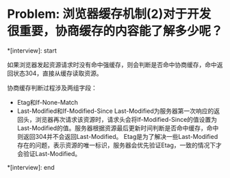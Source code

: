# Problem: 浏览器缓存机制(2)对于开发很重要，协商缓存的内容能了解多少呢？

*[interview]: start

如果浏览器发起资源请求时没有命中强缓存，则会判断是否命中协商缓存，命中返回状态304，直接从缓存读取资源。

协商缓存判断过程涉及两组字段：
- Etag和If-None-Match
- Last-Modified和If-Modified-Since
  Last-Modified为服务器第一次响应的返回头，浏览器再次请求该资源时，请求头会将If-Modified-Since的值设置为Last-Modified的值。服务器根据资源最后更新时间判断是否命中缓存，命中则返回304并不会返回Last-Modified。
  Etag是为了解决一些Last-Modified存在的问题，表示资源的唯一标识，服务器会优先验证Etag，一致的情况下才会验证Last-Modified。

*[interview]: end
